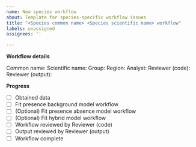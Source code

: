 ```yaml
---
name: New species workflow
about: Template for species-specific workflow issues
title: "<Species common name> <Species scientific name> workflow"
labels: unassigned
assignees: ''

---
```


**Workflow details**

Common name:
Scientific name:
Group:
Region: 
Analyst:
Reviewer (code): 
Reviewer (output):

**Progress**

- [ ] Obtained data
- [ ] Fit presence background model workflow
- [ ] (Optional) Fit presence absence model workflow
- [ ] (Optional) Fit hybrid model workflow
- [ ] Workflow reviewed by Reviewer (code)
- [ ] Output reviewed by Reviewer (output)
- [ ] Workflow complete

